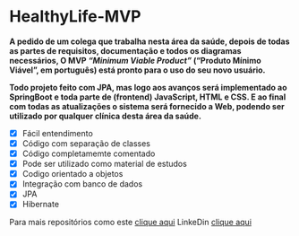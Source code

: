# HealthyLife-MVP

**A pedido de um colega que trabalha nesta área da saúde, depois de todas as partes de requisitos, documentação e todos os diagramas necessários, O MVP _“Minimum Viable Product”_ (“Produto Mínimo Viável”, em português) está pronto para o uso do seu novo usuário.**

**Todo projeto feito com JPA, mas logo aos avanços será implementado ao SpringBoot e toda parte de (frontend) JavaScript, HTML e CSS. E ao final com todas as atualizações o sistema será fornecido a Web, podendo ser utilizado por qualquer clínica desta área da saúde.**

-  [x] Fácil entendimento
 - [x] Código com separação de classes
 - [x] Código completamemte comentado
 - [x] Pode ser utilizado como material de estudos
 - [x] Codigo orientado a objetos
 - [x] Integração com banco de dados
 - [x] JPA
 - [x] Hibernate

 Para mais repositórios como este [clique aqui](https://github.com/Henri-developer/java-console)
 LinkeDin [clique aqui](https://www.linkedin.com/in/henrique-oliveira-337a93310/)
 
